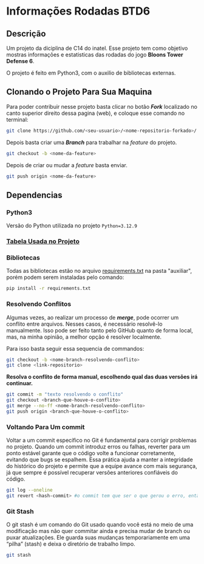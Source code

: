 # Informações Rodadas BTD6 

## Descrição
Um projeto da diciplina de C14 do inatel. Esse projeto tem como objetivo mostras informações e estatisticas das rodadas do jogo **Bloons Tower Defense 6**.

O projeto é feito em Python3, com o auxilio de bibliotecas externas.

## Clonando o Projeto Para Sua Maquina
Para poder contribuir nesse projeto basta clicar no botão ***Fork*** localizado no canto superior direito dessa pagina (web), e coloque esse comando no terminal:
```bash
git clone https://github.com/<seu-usuario>/<nome-repositorio-forkado>/.git
```

Depois basta criar uma ***Branch*** para trabalhar na *feature* do projeto.
```bash
git checkout -b <nome-da-feature>
```

Depois de criar ou mudar a *feature* basta enviar.
```bash
git push origin <nome-da-feature>
```

## Dependencias

### Python3
Versão do Python utilizada no projeto ``` Python=3.12.9 ```

### [Tabela Usada no Projeto](https://docs.google.com/spreadsheets/d/1SAoPy9T2tyURlwY0pSDOOG-zrkMZi8xf4i0L74jdaZM/edit?gid=0#gid=0)

### Bibliotecas
Todas as bibliotecas estão no arquivo [requirements.txt](./auxiliar/requirements.txt) na pasta "auxiliar", porém podem serem instaladas pelo comando:
```bash
pip install -r requirements.txt
```

### Resolvendo Conflitos
Algumas vezes, ao realizar um processo de ***merge***, pode ocorrer um conflito entre arquivos.
Nesses casos, é necessário resolvê-lo manualmente. Isso pode ser feito tanto pelo GitHub quanto de forma local, mas, na minha opinião, a melhor opção é resolver localmente.

Para isso basta seguir essa sequencia de commandos:
```bash
git checkout -b <nome-branch-resolvendo-conflito>
git clone <link-repositorio>
```
**Resolva o conflito de forma manual, escolhendo qual das duas versões irá continuar.**

```bash
git commit -m "texto resolvendo o conflito"
git checkout <branch-que-houve-o-conflito>
git merge --no-ff <nome-branch-resolvendo-conflito>
git push origin <branch-que-houve-o-conflito>
```

### Voltando Para Um commit
Voltar a um commit específico no Git é fundamental para corrigir problemas no projeto. Quando um commit introduz erros ou falhas, reverter para um ponto estável garante que o código volte a funcionar corretamente, evitando que bugs se espalhem. Essa prática ajuda a manter a integridade do histórico do projeto e permite que a equipe avance com mais segurança, já que sempre é possível recuperar versões anteriores confiáveis do código.

```bash
git log --oneline
git revert <hash-commit> #o commit tem que ser o que gerou o erro, então vai voltar logo antes dele: (commit-1)
```

### Git Stash
O git stash é um comando do Git usado quando você está no meio de uma modificação mas não quer commitar ainda e precisa mudar de branch ou puxar atualizações. Ele guarda suas mudanças temporariamente em uma “pilha” (stash) e deixa o diretório de trabalho limpo.

```bash
git stash
```